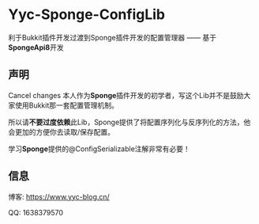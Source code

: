 # Yyc-Sponge-ConfigLib

利于Bukkit插件开发过渡到Sponge插件开发的配置管理器 —— 基于**SpongeApi8**开发

## 声明
Cancel changes
本人作为**Sponge**插件开发的初学者，写这个Lib并不是鼓励大家使用Bukkit那一套配置管理机制。

所以请**不要过度依赖**此Lib，Sponge提供了将配置序列化与反序列化的方法，他会更加的方便你去读取/保存配置。

学习**Sponge**提供的@ConfigSerializable注解非常有必要！

## 信息

博客: https://www.yyc-blog.cn/

QQ: 1638379570

